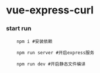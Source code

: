 # vue-express-curl

### start run

```shell
    npm i #安装依赖
    
    npm run server #开启express服务
    
    npm run dev #开启静态文件编译
    
```